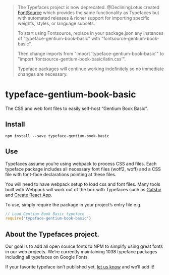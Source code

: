 >The Typefaces project is now deprecated. @DecliningLotus created
[FontSource](https://github.com/fontsource/fontsource) which provides the
same functionality as Typefaces but with automated releases & richer
support for importing specific weights, styles, or language subsets.
>
>To start using Fontsource, replace in your package.json any instances of
"typeface-gentium-book-basic" with "fontsource-gentium-book-basic".
>
> Then change imports from "import 'typeface-gentium-book-basic'" to "import 'fontsource-gentium-book-basic/latin.css'".
>
>Typeface packages will continue working indefinitely so no immediate
>changes are necessary.

# typeface-gentium-book-basic

The CSS and web font files to easily self-host “Gentium Book Basic”.

## Install

`npm install --save typeface-gentium-book-basic`

## Use

Typefaces assume you’re using webpack to process CSS and files. Each typeface
package includes all necessary font files (woff2, woff) and a CSS file with
font-face declarations pointing at these files.

You will need to have webpack setup to load css and font files. Many tools built
with Webpack will work out of the box with Typefaces such as [Gatsby](https://github.com/gatsbyjs/gatsby)
and [Create React App](https://github.com/facebookincubator/create-react-app).

To use, simply require the package in your project’s entry file e.g.

```javascript
// Load Gentium Book Basic typeface
require('typeface-gentium-book-basic')
```

## About the Typefaces project.

Our goal is to add all open source fonts to NPM to simplify using great fonts in
our web projects. We’re currently maintaining 1038 typeface packages
including all typefaces on Google Fonts.

If your favorite typeface isn’t published yet, [let us know](https://github.com/KyleAMathews/typefaces)
and we’ll add it!
